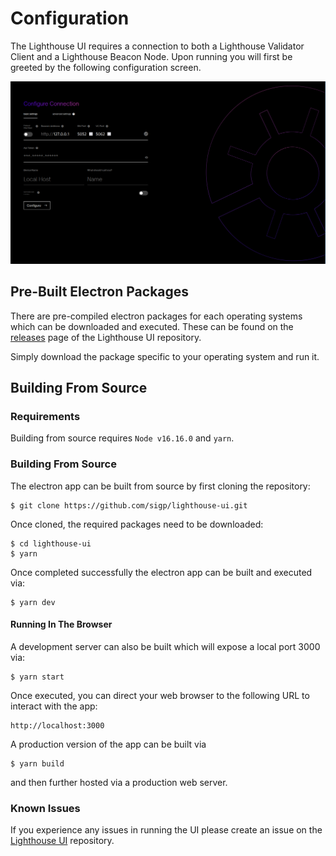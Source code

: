 # Configuration

The Lighthouse UI requires a connection to both a Lighthouse Validator Client
and a Lighthouse Beacon Node. Upon running you will first be greeted by the
following configuration screen.

![ui-configuration](./imgs/ui-configuration.png)





## Pre-Built Electron Packages

There are pre-compiled electron packages for each operating systems which can
be downloaded and executed. These can be found on the
[releases](https://github.com/sigp/lighthouse-ui/releases) page of the
Lighthouse UI repository.

Simply download the package specific to your operating system and run it.

## Building From Source

### Requirements

Building from source requires `Node v16.16.0` and `yarn`. 

### Building From Source

The electron app can be built from source by first cloning the repository:

```
$ git clone https://github.com/sigp/lighthouse-ui.git
```

Once cloned, the required packages need to be downloaded:

```
$ cd lighthouse-ui
$ yarn
```

Once completed successfully the electron app can be built and executed via:

```
$ yarn dev
```

#### Running In The Browser

A development server can also be built which will expose a local port 3000 via:
```
$ yarn start
```

Once executed, you can direct your web browser to the following URL to interact
with the app:
```
http://localhost:3000
```

A production version of the app can be built via
```
$ yarn build
```
and then further hosted via a production web server.

### Known Issues

If you experience any issues in running the UI please create an issue on the
[Lighthouse UI](https://github.com/sigp/lighthouse-ui) repository.
